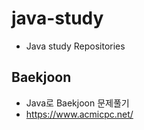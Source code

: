 # java-study
- Java study Repositories

## Baekjoon
- Java로 Baekjoon 문제풀기
- https://www.acmicpc.net/
